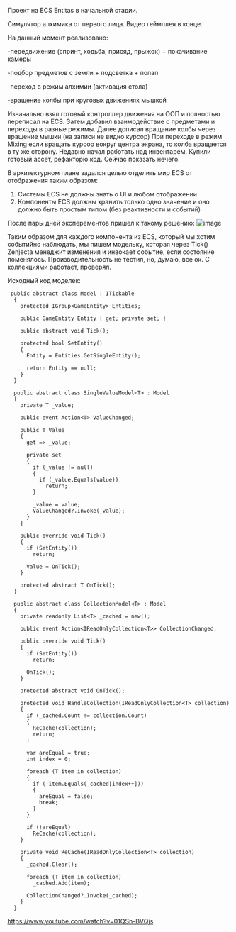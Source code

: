Проект на ECS Entitas в начальной стадии.

Симулятор алхимика от первого лица. Видео геймплея в конце.

На данный момент реализовано:

-передвижение (спринт, ходьба, присяд, прыжок) + покачивание камеры

-подбор предметов с земли + подсветка + попап

-переход в режим алхимии (активация стола)

-вращение колбы при круговых движениях мышкой

Изначально взял готовый контроллер движения на ООП и полностью переписал на ECS.
Затем добавил взаимодействие с предметами и переходы в разные режимы.
Далее дописал вращание колбы через вращение мышки (на записи не видно курсор) При переходе в режим Mixing если вращать курсор вокруг центра экрана, то колба вращается в ту же сторону. 
Недавно начал работать над инвентарем. Купили готовый ассет, рефакторю код. Сейчас показать нечего.

В архитектурном плане задался целью отделить мир ECS от отображения таким образом:
1. Системы ECS не должны знать о UI и любом отображении
2. Компоненты ECS должны хранить только одно значение и оно должно быть простым типом (без реактивности и событий)

После пары дней эксперементов пришел к такому решению:
![image](https://github.com/user-attachments/assets/15816f86-412d-4b7e-9b95-3761721f61fe)

Таким образом для каждого компонента из ECS, который мы хотим событийно наблюдать, мы пишем модельку, которая через Tick() Zenjecta менеджит изменения и инвокает событие, если состояние поменялось. Производительность не тестил, но, думаю, все ок. С коллекциями работает, проверял.


Исходный код моделек:
```
 public abstract class Model : ITickable
  {
    protected IGroup<GameEntity> Entities;
    
    public GameEntity Entity { get; private set; }
    
    public abstract void Tick();

    protected bool SetEntity()
    {
      Entity = Entities.GetSingleEntity();

      return Entity == null;
    }
  }
```

```
  public abstract class SingleValueModel<T> : Model
  {
    private T _value;

    public event Action<T> ValueChanged;

    public T Value
    {
      get => _value;

      private set
      {
        if (_value != null)
        {
          if (_value.Equals(value))
            return;
        }

        _value = value;
        ValueChanged?.Invoke(_value);
      }
    }

    public override void Tick()
    {
      if (SetEntity())
        return;

      Value = OnTick();
    }

    protected abstract T OnTick();
  }
```
```
  public abstract class CollectionModel<T> : Model
  {
    private readonly List<T> _cached = new();

    public event Action<IReadOnlyCollection<T>> CollectionChanged;

    public override void Tick()
    {
      if (SetEntity())
        return;

      OnTick();
    }

    protected abstract void OnTick();

    protected void HandleCollection(IReadOnlyCollection<T> collection)
    {
      if (_cached.Count != collection.Count)
      {
        ReCache(collection);
        return;
      }

      var areEqual = true;
      int index = 0;

      foreach (T item in collection)
      {
        if (!item.Equals(_cached[index++]))
        {
          areEqual = false;
          break;
        }
      }

      if (!areEqual)
        ReCache(collection);
    }

    private void ReCache(IReadOnlyCollection<T> collection)
    {
      _cached.Clear();

      foreach (T item in collection)
        _cached.Add(item);

      CollectionChanged?.Invoke(_cached);
    }
  }
  ```


https://www.youtube.com/watch?v=01QSn-BVQjs
